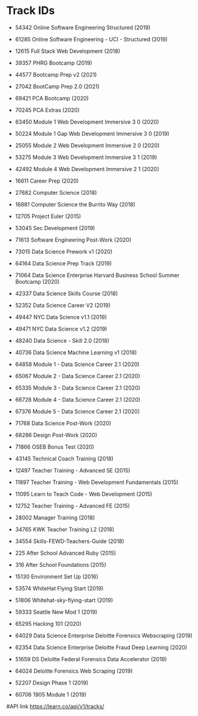
# Track IDs
- 54342	Online Software Engineering Structured (2019)
- 61285 Online Software Engineering - UCI - Structured (2019)
- 12615	Full Stack Web Development (2018)
- 39357 PHRG Bootcamp (2019)
- 44577	Bootcamp Prep v2 (2021)
- 27042 BootCamp Prep 2.0 (2021)
- 69421 PCA Bootcamp (2020)
- 70245 PCA Extras (2020)
- 63450	Module 1 Web Development Immersive 3 0 (2020)
- 50224	Module 1 Gap Web Development Immersive 3 0 (2019)
- 25055	Module 2 Web Development Immersive 2 0 (2020)
- 53275	Module 3 Web Development Immersive 3 1 (2019)
- 42492	Module 4 Web Development Immersive 2 1 (2020)
- 16611	Career Prep (2020)
- 27682	Computer Science (2018)
- 16881 Computer Science the Burrito Way (2018)
- 12705	Project Euler (2015)
- 53045	Sec Development (2019)
- 71613 Software Engineering Post-Work (2020)

- 73015 Data Science Prework v1 (2020)
- 64164 Data Science Prep Track (2019)
- 71064 Data Science Enterprise Harvard Business School Summer Bootcamp (2020)
- 42337 Data Science Skills Course (2018)
- 52352 Data Science Career V2 (2019)
- 49447 NYC Data Science v1.1 (2019)
- 49471 NYC Data Science v1.2 (2019)
- 48240 Data Science - Skill 2.0 (2018)
- 40736 Data Science Machine Learning v1 (2018)
- 64858 Module 1 - Data Science Career 2.1 (2020)
- 65067 Module 2 - Data Science Career 2.1 (2020)
- 65335 Module 3 - Data Science Career 2.1 (2020)
- 66728 Module 4 - Data Science Career 2.1 (2020)
- 67376 Module 5 - Data Science Career 2.1 (2020)
- 71768 Data Science Post-Work (2020)

- 68286 Design Post-Work (2020)
- 71866 OSEB Bonus Test (2020)
- 43145 Technical Coach Training (2018)
- 12497 Teacher Training - Advanced SE (2015)
- 11897 Teacher Training - Web Development Fundamentals (2015)
- 11095 Learn to Teach Code - Web Development (2015)
- 12752 Teacher Training - Advanced FE (2015)
- 28002 Manager Training (2018)
- 34765 KWK Teacher Training L2 (2018)
- 34554 Skills-FEWD-Teachers-Guide (2018)

- 225 After School Advanced Ruby (2015)
- 316 After School Foundations (2015)
- 15130 Environment Set Up (2016)

- 53574 WhiteHat Flying Start (2019)
- 51806 Whitehat-sky-flying-start (2019)
- 59333 Seattle New Mod 1 (2019)
- 65295 Hacking 101 (2020)

- 64029 Data Science Enterprise Deloitte Forensics Webscraping (2019)
- 62354 Data Science Enterprise Deloitte Fraud Deep Learning (2020)
- 51659 DS Deloitte Federal Forensics Data Accelerator (2019)
- 64024 Deloitte Forensics Web Scraping (2019)

- 52207 Design Phase 1 (2019)

- 60706 1905 Module 1 (2019)




#API link
https://learn.co/api/v1/tracks/
